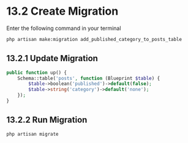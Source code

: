 # 13.2 Create Migration

Enter the following command in your terminal

```sh
php artisan make:migration add_published_category_to_posts_table
```

## 13.2.1 Update Migration

```php
public function up() {
    Schema::table('posts', function (Blueprint $table) {
        $table->boolean('published')->default(false);
        $table->string('category')->default('none');
    });
}
```

## 13.2.2 Run Migration

```sh
php artisan migrate
```
